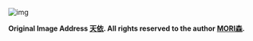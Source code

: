 ![img](https://cdn.jsdelivr.net/gh/eustace65/eustace65/pixpv-85603687.jpg)

**Original Image Address [天依](https://www.pixiv.net/artworks/85603687). All rights reserved to the author [MORI森](https://www.pixiv.net/users/14292311).**
